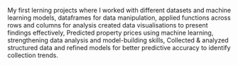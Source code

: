 My first lerning projects where I worked with different datasets and machine learning models, dataframes for data manipulation, applied functions across rows and columns for analysis created data visualisations to present findings effectively, Predicted property prices using machine learning, strengthening data analysis and model-building skills, Collected & analyzed structured data and refined models for better predictive accuracy to identify collection trends.
